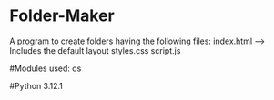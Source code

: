 # Folder-Maker

A program to create folders having the following files:
    index.html --> Includes the default layout
    styles.css
    script.js

#Modules used:
    os

#Python 3.12.1

